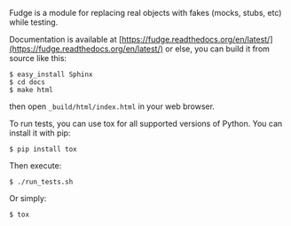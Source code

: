 Fudge is a module for replacing real objects with fakes (mocks, stubs, etc) while testing.

Documentation is available at
[https://fudge.readthedocs.org/en/latest/](https://fudge.readthedocs.org/en/latest/)
or else, you can build it from source like this:

    $ easy_install Sphinx
    $ cd docs
    $ make html

then open `_build/html/index.html` in your web browser.

To run tests, you can use tox for all supported versions of Python.
You can install it with pip:

    $ pip install tox

Then execute:

    $ ./run_tests.sh

Or simply:

    $ tox

